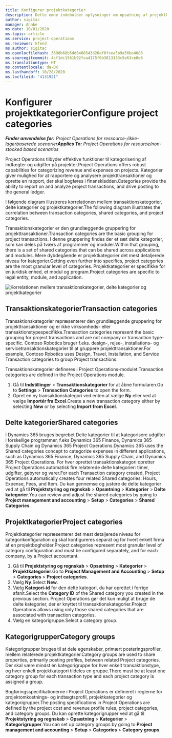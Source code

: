 ```yaml
---
title: Konfigurer projektkategorier
description: Dette emne indeholder oplysninger om opsætning af projektkategorier.
author: sigitac
manager: Annbe
ms.date: 10/01/2020
ms.topic: article
ms.service: project-operations
ms.reviewer: kfend
ms.author: sigitac
ms.openlocfilehash: 3698b68b5dd0460343d26af0fcea5b9a56be4083
ms.sourcegitcommit: 4cf1dc1561b92fca4175f0b3813133c5e63ce8e6
ms.translationtype: HT
ms.contentlocale: da-DK
ms.lasthandoff: 10/28/2020
ms.locfileid: "4131921"
---
```

# <a name="configure-project-categories"></a><span data-ttu-id="88cbf-103">Konfigurer projektkategorier</span><span class="sxs-lookup"><span data-stu-id="88cbf-103">Configure project categories</span></span>

<span data-ttu-id="88cbf-104">_**Finder anvendelse for:** Project Operations for ressource-/ikke-lagerbaserede scenarier_</span><span class="sxs-lookup"><span data-stu-id="88cbf-104">_**Applies To:** Project Operations for resource/non-stocked based scenarios_</span></span>

<span data-ttu-id="88cbf-105">Project Operations tilbyder effektive funktioner til kategorisering af indtægter og udgifter på projekter.</span><span class="sxs-lookup"><span data-stu-id="88cbf-105">Project Operations offers robust capabilities for categorizing revenue and expenses on projects.</span></span> <span data-ttu-id="88cbf-106">Kategorier giver mulighed for at rapportere og analysere projekttransaktioner og oprette en rapport, der skal bogføres i finanskladden.</span><span class="sxs-lookup"><span data-stu-id="88cbf-106">Categories provide the ability to report on and analyze project transactions, and drive posting to the general ledger.</span></span>

<span data-ttu-id="88cbf-107">I følgende diagram illustreres korrelationen mellem transaktionskategorier, delte kategorier og projektkategorier.</span><span class="sxs-lookup"><span data-stu-id="88cbf-107">The following diagram illustrates the correlation between transaction categories, shared categories, and project categories.</span></span> 

<span data-ttu-id="88cbf-108">Transaktionskategorier er den grundlæggende gruppering for projekttransaktioner.</span><span class="sxs-lookup"><span data-stu-id="88cbf-108">Transaction categories are the basic grouping for project transactions.</span></span> <span data-ttu-id="88cbf-109">I denne gruppering findes der et sæt delte kategorier, som kan deles på tværs af programmer og moduler.</span><span class="sxs-lookup"><span data-stu-id="88cbf-109">Within that grouping, there is a set of shared categories that can be shared across applications and modules.</span></span> <span data-ttu-id="88cbf-110">Mere dybdegående er projektkategorier det mest detaljerede niveau for kategorier.</span><span class="sxs-lookup"><span data-stu-id="88cbf-110">Getting even further into specifics, project categories are the most granular level of categories.</span></span> <span data-ttu-id="88cbf-111">Projektkategorier er specifikke for en juridisk enhed, et modul og program.</span><span class="sxs-lookup"><span data-stu-id="88cbf-111">Project categories are specific to legal entity, module, and application.</span></span>

![Korrelationen mellem transaktionskategorier, delte kategorier og projektkategorier](media/project-categories.png)

## <a name="transaction-categories"></a><span data-ttu-id="88cbf-113">Transaktionskategorier</span><span class="sxs-lookup"><span data-stu-id="88cbf-113">Transaction categories</span></span>

<span data-ttu-id="88cbf-114">Transaktionskategorier repræsenterer den grundlæggende gruppering for projekttransaktioner og er ikke virksomheds- eller transaktionstypespecifikke.</span><span class="sxs-lookup"><span data-stu-id="88cbf-114">Transaction categories represent the basic grouping for project transactions and are not company or transaction type-specific.</span></span> <span data-ttu-id="88cbf-115">Contoso Robotics bruger f.eks. design-, rejse-, installations- og servicetransaktionskategorier til at gruppere projekttransaktioner.</span><span class="sxs-lookup"><span data-stu-id="88cbf-115">For example, Contoso Robotics uses Design, Travel, Installation, and Service Transaction categories to group Project transactions.</span></span>

<span data-ttu-id="88cbf-116">Transaktionskategorier defineres i Project Operations-modulet.</span><span class="sxs-lookup"><span data-stu-id="88cbf-116">Transaction categories are defined in the Project Operations module.</span></span> 
1. <span data-ttu-id="88cbf-117">Gå til **Indstillinger** \> **Transaktionskategorier** for at åbne formularen.</span><span class="sxs-lookup"><span data-stu-id="88cbf-117">Go to **Settings** \> **Transaction Categories** to open the form.</span></span> 
2. <span data-ttu-id="88cbf-118">Opret en ny transaktionskategori ved enten at vælge **Ny** eller ved at vælge **Importér fra Excel**.</span><span class="sxs-lookup"><span data-stu-id="88cbf-118">Create a new transaction category either by selecting **New** or by selecting **Import from Excel**.</span></span>

## <a name="shared-categories"></a><span data-ttu-id="88cbf-119">Delte kategorier</span><span class="sxs-lookup"><span data-stu-id="88cbf-119">Shared categories</span></span>

<span data-ttu-id="88cbf-120">I Dynamics 365 bruges begrebet Delte kategorier til at kategorisere udgifter i forskellige programmer, f.eks Dynamics 365 Finance, Dynamics 365 Supply Chain og Dynamics 365 Project Operations.</span><span class="sxs-lookup"><span data-stu-id="88cbf-120">Dynamics 365 uses the Shared categories concept to categorize expenses in different applications, such as Dynamics 365 Finance, Dynamics 365 Supply Chain, and Dynamics 365 Project Operations.</span></span> <span data-ttu-id="88cbf-121">For hver oprettet transaktionskategori opretter Project Operations automatisk fire relaterede delte kategorier: timer, udgifter, gebyrer og varer.</span><span class="sxs-lookup"><span data-stu-id="88cbf-121">For each Transaction category created, Project Operations automatically creates four related Shared categories: Hours, Expense, Fees, and Item.</span></span> <span data-ttu-id="88cbf-122">Du kan gennemse og justere de delte kategorier ved at gå til **Projektstyring og regnskab** \> **Opsætning** \> **Kategorier** \> **Delte kategorier**.</span><span class="sxs-lookup"><span data-stu-id="88cbf-122">You can review and adjust the shared categories by going to **Project management and accounting** \> **Setup** \> **Categories** \> **Shared Categories**.</span></span>

## <a name="project-categories"></a><span data-ttu-id="88cbf-123">Projektkategorier</span><span class="sxs-lookup"><span data-stu-id="88cbf-123">Project categories</span></span>

<span data-ttu-id="88cbf-124">Projektkategorier repræsenterer det mest detaljerede niveau for kategorikonfiguration og skal konfigureres separat og for hvert enkelt firma af en projektbogholder.</span><span class="sxs-lookup"><span data-stu-id="88cbf-124">Project categories represent most granular level of category configuration and must be configured separately, and for each company, by a Project accountant.</span></span>

1. <span data-ttu-id="88cbf-125">Gå til **Projektstyring og regnskab** \> **Opsætning** \> **Kategorier** \> **Projektkategorier**.</span><span class="sxs-lookup"><span data-stu-id="88cbf-125">Go to **Project Management and Accounting** \> **Setup** \> **Categories** \> **Project categories**.</span></span>
2. <span data-ttu-id="88cbf-126">Vælg **Ny**.</span><span class="sxs-lookup"><span data-stu-id="88cbf-126">Select **New**.</span></span>
3. <span data-ttu-id="88cbf-127">Vælg **Kategori-id** for den delte kategori, du har oprettet i forrige afsnit.</span><span class="sxs-lookup"><span data-stu-id="88cbf-127">Select the **Category ID** of the Shared category you created in the previous section.</span></span> <span data-ttu-id="88cbf-128">Project Operations gør det kun muligt at bruge de delte kategorier, der er knyttet til transaktionskategorier.</span><span class="sxs-lookup"><span data-stu-id="88cbf-128">Project Operations allows using only those shared categories that are associated with transaction categories.</span></span>
4. <span data-ttu-id="88cbf-129">Vælg en kategorigruppe.</span><span class="sxs-lookup"><span data-stu-id="88cbf-129">Select a category group.</span></span>

## <a name="category-groups"></a><span data-ttu-id="88cbf-130">Kategorigrupper</span><span class="sxs-lookup"><span data-stu-id="88cbf-130">Category groups</span></span>

<span data-ttu-id="88cbf-131">Kategorigrupper bruges til at dele egenskaber, primært posteringsprofiler, mellem relaterede projektkategorier.</span><span class="sxs-lookup"><span data-stu-id="88cbf-131">Category groups are used to share properties, primarily posting profiles, between related Project categories.</span></span> <span data-ttu-id="88cbf-132">Der skal være mindst én kategorigruppe for hver enkelt transaktionstype, og hver enkelt projektkategori tildeles en gruppe.</span><span class="sxs-lookup"><span data-stu-id="88cbf-132">There must be at least one category group for each transaction type and each project category is assigned a group.</span></span>

<span data-ttu-id="88cbf-133">Bogføringsspecifikationerne i Project Operations er defineret i reglerne for projektomkostnings- og indtægtsprofil, projektkategorier og kategorigrupper.</span><span class="sxs-lookup"><span data-stu-id="88cbf-133">The posting specifications in Project Operations are defined by the project cost and revenue profile rules, project categories, and category groups.</span></span> <span data-ttu-id="88cbf-134">Du kan oprette kategorigrupper ved at gå til **Projektstyring og regnskab** \> **Opsætning** \> **Kategorier** \> **Kategorigrupper**.</span><span class="sxs-lookup"><span data-stu-id="88cbf-134">You can set up category groups by going to **Project management and accounting** \> **Setup** \> **Categories** \> **Category groups**.</span></span>
